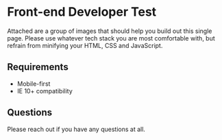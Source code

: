 # Front-end Developer Test

Attached are a group of images that should help you build out this single page. Please use whatever tech stack you are most comfortable with, but refrain from minifying your HTML, CSS and JavaScript.

## Requirements

- Mobile-first
- IE 10+ compatibility

## Questions

Please reach out if you have any questions at all.
